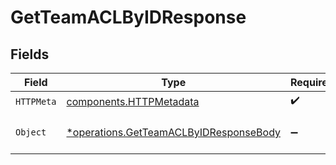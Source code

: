 # GetTeamACLByIDResponse


## Fields

| Field                                                                                           | Type                                                                                            | Required                                                                                        | Description                                                                                     |
| ----------------------------------------------------------------------------------------------- | ----------------------------------------------------------------------------------------------- | ----------------------------------------------------------------------------------------------- | ----------------------------------------------------------------------------------------------- |
| `HTTPMeta`                                                                                      | [components.HTTPMetadata](../../models/components/httpmetadata.md)                              | :heavy_check_mark:                                                                              | N/A                                                                                             |
| `Object`                                                                                        | [*operations.GetTeamACLByIDResponseBody](../../models/operations/getteamaclbyidresponsebody.md) | :heavy_minus_sign:                                                                              | a list of ResourcePolicy objects                                                                |